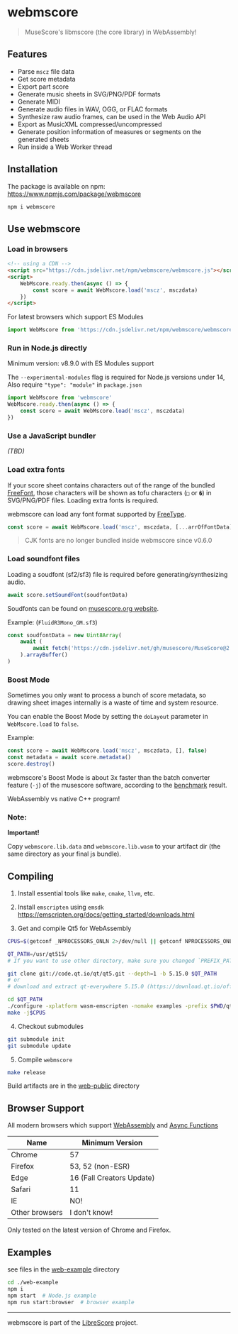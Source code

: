 
# webmscore

> MuseScore's libmscore (the core library) in WebAssembly!  

## Features

* Parse `mscz` file data
* Get score metadata
* Export part score
* Generate music sheets in SVG/PNG/PDF formats
* Generate MIDI
* Generate audio files in WAV, OGG, or FLAC formats
* Synthesize raw audio frames, can be used in the Web Audio API 
* Export as MusicXML compressed/uncompressed
* Generate position information of measures or segments on the generated sheets
* Run inside a Web Worker thread

## Installation

The package is available on npm: https://www.npmjs.com/package/webmscore

```sh
npm i webmscore
```

## Use webmscore

### Load in browsers

```html
<!-- using a CDN -->
<script src="https://cdn.jsdelivr.net/npm/webmscore/webmscore.js"></script>
<script>
    WebMscore.ready.then(async () => {
        const score = await WebMscore.load('mscz', msczdata)
    })
</script>
```

For latest browsers which support ES Modules

```js
import WebMscore from 'https://cdn.jsdelivr.net/npm/webmscore/webmscore.mjs'
```

### Run in Node.js directly

Minimum version: v8.9.0 with ES Modules support

The `--experimental-modules` flag is required for Node.js versions under 14,  
Also require `"type": "module"` in `package.json`

```js
import WebMscore from 'webmscore'
WebMscore.ready.then(async () => {
    const score = await WebMscore.load('mscz', msczdata)
})
```

### Use a JavaScript bundler

*(TBD)*

### Load extra fonts

If your score sheet contains characters out of the range of the bundled [FreeFont](https://www.gnu.org/software/freefont/), those characters will be shown as tofu characters (`□` or `�`) in SVG/PNG/PDF files. Loading extra fonts is required.

webmscore can load any font format supported by [FreeType](https://www.freetype.org/freetype2/docs/index.html).

```js
const score = await WebMscore.load('mscz', msczdata, [...arrOfFontData])
```

> CJK fonts are no longer bundled inside webmscore since v0.6.0

### Load soundfont files

Loading a soudfont (sf2/sf3) file is required before generating/synthesizing audio.

```js
await score.setSoundFont(soudfontData)
```

Soudfonts can be found on [musescore.org website](https://musescore.org/en/handbook/soundfonts-and-sfz-files#list).

Example: (`FluidR3Mono_GM.sf3`)

```js
const soudfontData = new Uint8Array(
    await (
        await fetch('https://cdn.jsdelivr.net/gh/musescore/MuseScore@2.1/share/sound/FluidR3Mono_GM.sf3')
    ).arrayBuffer()
)
```

### Boost Mode

Sometimes you only want to process a bunch of score metadata, so drawing sheet images internally is a waste of time and system resource.

You can enable the Boost Mode by setting the `doLayout` parameter in `WebMscore.load` to `false`.

Example:

```js
const score = await WebMscore.load('mscz', msczdata, [], false)
const metadata = await score.metadata()
score.destroy()
```

webmscore's Boost Mode is about 3x faster than the batch converter feature (`-j`) of the musescore software, according to the [benchmark](./web-example/benchmark.js) result.

WebAssembly vs native C++ program!

### Note: 

**Important!**

Copy `webmscore.lib.data` and `webmscore.lib.wasm` to your artifact dir (the same directory as your final js bundle).

## Compiling

1. Install essential tools like `make`, `cmake`, `llvm`, etc.

2. Install `emscripten` using `emsdk`
https://emscripten.org/docs/getting_started/downloads.html

3. Get and compile Qt5 for WebAssembly

```sh
CPUS=$(getconf _NPROCESSORS_ONLN 2>/dev/null || getconf NPROCESSORS_ONLN 2>/dev/null || 8)

QT_PATH=/usr/qt515/
# If you want to use other directory, make sure you changed `PREFIX_PATH` to your Qt5WASM installation dir in the Makefile

git clone git://code.qt.io/qt/qt5.git --depth=1 -b 5.15.0 $QT_PATH
# or
# download and extract qt-everywhere 5.15.0 (https://download.qt.io/official_releases/qt/5.15/5.15.0/single/)

cd $QT_PATH
./configure -xplatform wasm-emscripten -nomake examples -prefix $PWD/qtbase
make -j$CPUS
```

4. Checkout submodules

```sh
git submodule init
git submodule update
```

5. Compile `webmscore`

```sh
make release
```

Build artifacts are in the [web-public](./web-public) directory

## Browser Support 

All modern browsers which support [WebAssembly](https://caniuse.com/#feat=wasm) and [Async Functions](https://caniuse.com/#feat=async-functions)

| Name | Minimum Version |
|---|---|
| Chrome | 57 |
| Firefox | 53, 52 (non-ESR) |
| Edge | 16 (Fall Creators Update) |
| Safari | 11 |
| IE | NO! |
| Other browsers | I don't know! |

Only tested on the latest version of Chrome and Firefox.

## Examples

see files in the [web-example](./web-example) directory

```sh
cd ./web-example
npm i
npm start  # Node.js example
npm run start:browser  # browser example
```

---

webmscore is part of the [LibreScore](https://github.com/LibreScore/) project.
